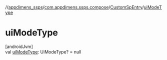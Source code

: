 //[appdimens_ssps](../../../index.md)/[com.appdimens.ssps.compose](../index.md)/[CustomSpEntry](index.md)/[uiModeType](ui-mode-type.md)

# uiModeType

[androidJvm]\
val [uiModeType](ui-mode-type.md): UiModeType? = null